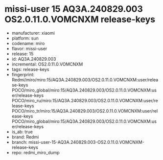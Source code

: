 # missi-user 15 AQ3A.240829.003 OS2.0.11.0.VOMCNXM release-keys
- manufacturer: xiaomi
- platform: sun
- codename: miro
- flavor: missi-user
- release: 15
- id: AQ3A.240829.003
- incremental: OS2.0.11.0.VOMCNXM
- tags: release-keys
- fingerprint: Redmi/miro/miro:15/AQ3A.240829.003/OS2.0.11.0.VOMCNXM:user/release-keys
POCO/miro_global/miro:15/AQ3A.240829.003/OS2.0.11.0.VOMCNXM:user/release-keys
POCO/miro_ru/miro:15/AQ3A.240829.003/OS2.0.11.0.VOMCNXM:user/release-keys
POCO/miro_tr/miro:15/AQ3A.240829.003/OS2.0.11.0.VOMCNXM:user/release-keys
POCO/miro_global/miro:15/AQ3A.240829.003/OS2.0.11.0.VOMCNXM:user/release-keys
- is_ab: true
- brand: Redmi
- branch: missi-user-15-AQ3A.240829.003-OS2.0.11.0.VOMCNXM-release-keys
- repo: redmi_miro_dump
